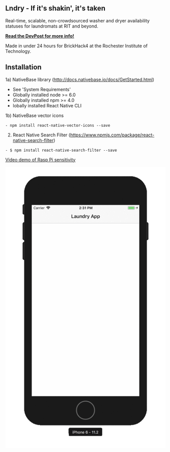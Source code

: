 ## Lndry - If it's shakin', it's taken

Real-time, scalable, non-crowdsourced washer and dryer availability statuses for laundromats at RIT and beyond.

[**Read the DevPost for more info!**](https://devpost.com/software/lndry)

Made in under 24 hours for BrickHack4 at the Rochester Institute of Technology.

## Installation

1a) NativeBase library (http://docs.nativebase.io/docs/GetStarted.html)
- See 'System Requirements'
- Globally installed node >= 6.0
- Globally installed npm >= 4.0
- lobally installed React Native CLI

1b) NativeBase vector icons
```
- npm install react-native-vector-icons --save
```

2) React Native Search Filter (https://www.npmjs.com/package/react-native-search-filter)
```
- $ npm install react-native-search-filter --save
```

[Video demo of Rasp Pi sensitivity](https://github.com/zbanack/laundry/blob/master/Laundry/Showcasing/unit_test.MOV?raw=true)

![Timelapse of frontend dev, GUI](https://github.com/zbanack/laundry/blob/master/Laundry/Showcasing/lndry-progress.gif?raw=true)
